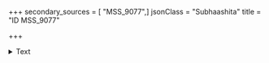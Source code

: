 +++
secondary_sources = [ "MSS_9077",]
jsonClass = "Subhaashita"
title = "ID MSS_9077"

+++

<details><summary>Text</summary>

ID
MSS_9077    कल्याणानि ददातु वो गणपतिर्यस्मिन् नु तुष्टे सत...
MSS_9077    कल्याणायभवन्तु खण्डपरशोः कोटीरवाटीरुहां वल्लीन...
Name: quote, dtype: object
</details>
